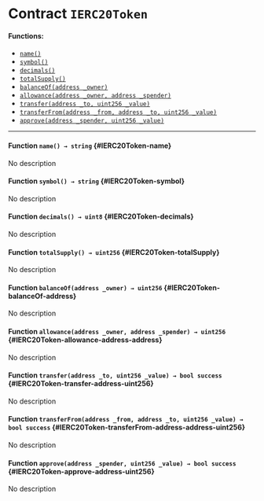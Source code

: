# Contract `IERC20Token`



#### Functions:
- [`name()`](#IERC20Token-name)
- [`symbol()`](#IERC20Token-symbol)
- [`decimals()`](#IERC20Token-decimals)
- [`totalSupply()`](#IERC20Token-totalSupply)
- [`balanceOf(address _owner)`](#IERC20Token-balanceOf-address)
- [`allowance(address _owner, address _spender)`](#IERC20Token-allowance-address-address)
- [`transfer(address _to, uint256 _value)`](#IERC20Token-transfer-address-uint256)
- [`transferFrom(address _from, address _to, uint256 _value)`](#IERC20Token-transferFrom-address-address-uint256)
- [`approve(address _spender, uint256 _value)`](#IERC20Token-approve-address-uint256)


---

#### Function `name() → string` {#IERC20Token-name}
No description
#### Function `symbol() → string` {#IERC20Token-symbol}
No description
#### Function `decimals() → uint8` {#IERC20Token-decimals}
No description
#### Function `totalSupply() → uint256` {#IERC20Token-totalSupply}
No description
#### Function `balanceOf(address _owner) → uint256` {#IERC20Token-balanceOf-address}
No description
#### Function `allowance(address _owner, address _spender) → uint256` {#IERC20Token-allowance-address-address}
No description
#### Function `transfer(address _to, uint256 _value) → bool success` {#IERC20Token-transfer-address-uint256}
No description
#### Function `transferFrom(address _from, address _to, uint256 _value) → bool success` {#IERC20Token-transferFrom-address-address-uint256}
No description
#### Function `approve(address _spender, uint256 _value) → bool success` {#IERC20Token-approve-address-uint256}
No description

